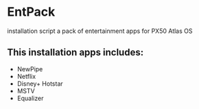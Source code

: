 # EntPack
installation script a pack of entertainment apps for PX50 Atlas OS

## This installation apps includes:
  - NewPipe
  - Netflix
  - Disney+ Hotstar
  - MSTV
  - Equalizer
